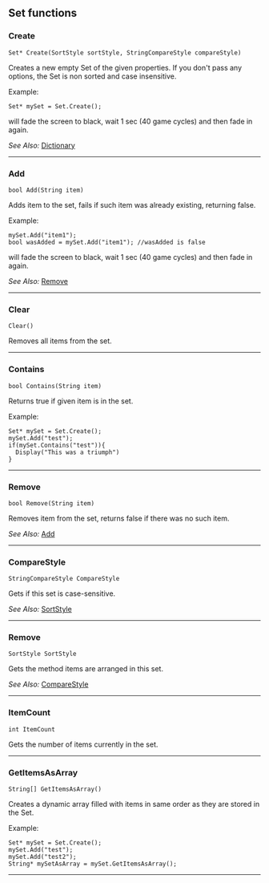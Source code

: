 ## Set functions

### Create

    Set* Create(SortStyle sortStyle, StringCompareStyle compareStyle)

Creates a new empty Set of the given properties. If you don't pass any options, the Set is non sorted and case insensitive.

Example:

    Set* mySet = Set.Create();

will fade the screen to black, wait 1 sec (40 game cycles) and then fade
in again.

*See Also:* [Dictionary](Dictionary#create)

---

### Add

    bool Add(String item)

Adds item to the set, fails if such item was already existing, returning false.

Example:

    mySet.Add("item1");
    bool wasAdded = mySet.Add("item1"); //wasAdded is false

will fade the screen to black, wait 1 sec (40 game cycles) and then fade
in again.

*See Also:* [Remove](Set#remove)

---

### Clear

    Clear()

Removes all items from the set.

---

### Contains

    bool Contains(String item)

Returns true if given item is in the set.

Example:

    Set* mySet = Set.Create();
    mySet.Add("test");
    if(mySet.Contains("test")){
      Display("This was a triumph")
    }


---

### Remove

    bool Remove(String item)

Removes item from the set, returns false if there was no such item.

*See Also:* [Add](Set#add)

---

### CompareStyle

    StringCompareStyle CompareStyle

Gets if this set is case-sensitive.

*See Also:* [SortStyle](Set#sortstyle)

---

### Remove

    SortStyle SortStyle

Gets the method items are arranged in this set.

*See Also:* [CompareStyle](Set#comparestyle)

---

### ItemCount

    int ItemCount

Gets the number of items currently in the set.

---

### GetItemsAsArray

    String[] GetItemsAsArray()

Creates a dynamic array filled with items in same order as they are stored in the Set.

Example:

    Set* mySet = Set.Create();
    mySet.Add("test");
    mySet.Add("test2");
    String* mySetAsArray = mySet.GetItemsAsArray();

---